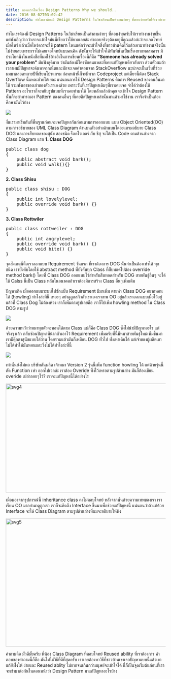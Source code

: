 ```yaml
---
title: ตอนแรกในเรื่อง Design Patterns Why we should..
date: 2016-08-02T03:02:42
description: ทำไมเราต้องมี Design Patterns ในวิชาเรียนเป็นคำถามง่ายๆ ที่ตอบง่ายครับให้เราทำงานง่ายขึ้น แต่บังเอิญว่ากว่าเราจะเข้าใจมันนี่เรียกว่าใช้ยากเลยล่ะ คำตอบจริงๆต้องอยู่ที่คุณแล้วล่ะว่าจะเจอโจทย์เมื่อไหร่ แ
---
```


ทำไมเราต้องมี Design Patterns ในวิชาเรียนเป็นคำถามง่ายๆ ที่ตอบง่ายครับให้เราทำงานง่ายขึ้น แต่บังเอิญว่ากว่าเราจะเข้าใจมันนี่เรียกว่าใช้ยากเลยล่ะ คำตอบจริงๆต้องอยู่ที่คุณแล้วล่ะว่าจะเจอโจทย์เมื่อไหร่ แล้วเมื่อไหร่ควรจะใช้ patern ไหนแต่กว่าจะเข้าใจสิ่งที่ชาวบ้านคิดไว้แล้วเอามาทำงานจริงนั้น ไม่ง่ายเลยเพราะเราไม่เคยเจอโจทย์แบบคนคิด ดังนั้นจะให้เข้าใจได้ทันทีนั้นเป็นเรื่องยากพอสมควร มีประโยคนึงในหนังสือที่ผมใช้อ้างอิงในการเขียนเรื่องนี้ก็คือ <strong>"Someone has already solved your problem"</strong> มันฟังดูดีมาก ว่ามันต้องมีใครซักคนแหละที่เคยแก้ปัญหาเดียวกับเรา ส่วนตัวผมถ้าเวลาผมมีปัญหาจะค้นหาจากเน็ตและมักจะเจอคำตอบจาก StackOverflow นะน่าจะเป็นเว็บที่ช่วยผมมาตลอดหลายปีที่เขียนโปรแกรม ก่อนหน้านี้ก็จะมีพวก Codeproject แต่เดี้ยวนี้ต้อง Stack Overflow นี่แหละช่วยได้เยอะ แน่นอนการใช้ Design Patterns คือการ Reused ของคนอื่นมาใช้ รวมทั้งเอาของเก่าของตัวเราเองด้วย เพราะวันที่เราปัญหาเดิมๆที่เราเคยเจอ จำได้ว่าต้องใช้ Pattern อะไรเราก็จะหยิบรูปแบบที่เราเคยทำมาใช้ โดยหลักแล้วถ้าคุณจะเข้าใจ Design Pattern นั่นก็จะสามารถเอา Pattern ของคนอื่นๆ ที่เคยติดปัญหาเหล่านั้นมาแล้วมาใช้งาน เราจึงจำเป็นต้องศีกษามันไว้บ้าง

<img src="http://www.greanapp.com/wp-content/uploads/2014/09/svg1.png">

 งั้นเรามาเริ่มกันที่พื้นฐานก่อนจะเจอปัญหากันก่อนตามการออกแบบ แบบ Object Oriented(OO) ตามการอธิบายของ UML Class Diagram ด้านบนตัวอย่างด้านบนไดอะแกรมอธิบาย Class DOG และการสืบทอดของสุนัข สองชนิด ร็อตไวเลอร์ กับ ชิสุ จะได้เป็น Code ตามด้านล่างจาก Class Diagram แรก 
<strong>1. Class DOG</strong>
<pre class="lang:c# decode:true " >public class dog
{
	public abstract void bark();
	public void walk(){}
}
</pre> 

<strong>2. Class Shisu</strong>
 
<pre class="lang:c# decode:true " >public class shisu : DOG
{
	public int lovelylevel;
	public override void bark() {}	
}</pre> 

<strong>3. Class Rottwiler</strong>
 
<pre class="lang:c# decode:true " >public class rottweiler : DOG
{
	public int angrylevel;
	public override void bark() {}
	public void bite() {}
}</pre> 

จุดสังเกตุนี่คือเราออกแบบ Requirement วันแรก ที่เราต้องการ DOG นั่นจำเป็นต้องเห่าได้ ทุกชนิด เราบังคับโดยใช้ abstract method ที่บังคับทุก Class ที่สืบทอดไปต้อง override method bark() โดยที่ Class DOG ออกแบบไว้สำหรับสืบทอดสำหรับ DOG สายพันธู์อื่นๆ จะได้ใช้ Calss นี้เป็น Class หลักในอนาคตถ้าเราต้องมีการสร้าง Class อื่นๆเพิ่มเติม

ปัญหาเกิด เมื่อออกแบบระบบไปซักแป๊บ Requirement มีมาเพิ่ม ตายห่า Class DOG อยากหอนได้ (howling) ทำไงล่ะทีนี้ เหอะๆ อย่าดูถูกสกิวตัวเราเองเราเทพ OO อยู่แล้วเราออกแบบเผื่อไว้อยู่แล้วที่ Class Dog ไม่ต้องห่วง เราก็เพิ่มตามรูปเลยคือ เราก็ไปเพิ่ม howling method ใน Class DOG ตามรูป

<img src="http://www.greanapp.com/wp-content/uploads/2014/09/svg2.png">

ด้วยความหวังว่าหมาทุกตัวจะหอนได้ตาม Class แม่ก็คือ Class DOG ซึ่งไม่น่ามีปัญหาอะไร แต่จริงๆ แล้ว กลับซ่อนปัญหาทีน่ากลัวเอาไว้ 
Requirement เพิ่มครับที่นี้มีหมาสายพันธุ์ใหม่เพิ่มขึ้นมา เรามีตุ๊กตาสุนัขแบบใส่ถ่าน โดยรวมแล้วมันก็เหมือน DOG ทั่วไป ทั้งเห่าเดินได้ แต่เจ้าของผู้ผลิตเขาไม่ได้ทำให้มันหอนและวิ่งไม่ได้ทำไงล่ะที่นี้

<img src="http://www.greanapp.com/wp-content/uploads/2014/09/svg3.png">

เท่านั้นยังไม่พอ บริษัทดันผลิต เจ้าหมา Version 2 รุ่นนี้เพิ่ม function howling ได้ แต่ด้วยรุ่นนี้ตัด Function เห่า ออกไปเวลล่ะ เราต้อง Overide ทิ้งไว้เหรอตามรูปด้านล่าง มันก็ต้องเขียน overide เปล่าลอยๆไว้? เราจะแก้ปัญหานี้ได้อย่างไร

<img src="http://www.greanapp.com/wp-content/uploads/2014/09/svg4.png" alt="svg4" width="717" height="343" class="alignnone size-full wp-image-192" />

เมื่อมองจากรุปการณ์นี้ inheritance class คงไม่ตอบโจทย์ หลังจากนั้นด้วยความเทพของเรา เราเรียน OO มาอย่ามาดูถูกเรา เราก็จะคิดถึง Interface ขึ้นมาเพื่อช่วยแก้ปัญหานี้ แน่นอนว่าถ้าแก้ด้วย Interface จะได้ Class Diagram ตามรูปด้านล่างที่ผมจะอธิบายให้ฟัง

<img src="http://www.greanapp.com/wp-content/uploads/2014/09/svg5.png" alt="svg5" width="767" height="403" class="alignnone size-full wp-image-196" />

คำถามคือ มั่วดีมั้ยครับ พี่น้อง Class Diagram ที่ตอบโจทย์ Reused ability ที่เราต้องการ คำตอบของคำถามนี้ก็คือ มันไม่ใช่วิธีที่ดีที่สุดครับ เราเลยต้องหาวิธีที่ชาวบ้านเขาเจอปัญหาแบบนี้แล้วเขาแก้ยังไงให้ ง่ายและ Reused ablity ไม่ยากจนเกินกว่ามนุษย์จะเข้าใจได้ นี่ก็เป็นจุุดเริ่มต้นก่อนที่เราจะเข้ามาต่อกันในตอนหน้าว่า Design Pattern มาแก้ปัญหาอะไรบ้าง

